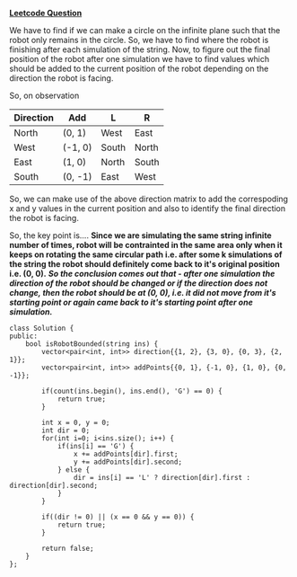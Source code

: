 **[Leetcode Question](https://leetcode.com/problems/robot-bounded-in-circle/)** 

We have to find if we can make a circle on the infinite plane such that the robot only remains in the circle. So, we have to find where the robot is finishing after each simulation of the string. 
Now, to figure out the final position of the robot after one simulation we have to find values which should be added to the current position of the robot depending on the direction the robot is facing.

So, on observation

| Direction | Add | L | R |
| ----------|-----|---|---|
| North | (0, 1) | West | East |
| West  | (-1, 0) | South | North |
| East | (1, 0) | North | South |
| South | (0, -1) | East | West |

So, we can make use of the above direction matrix to add the correspoding x and y values in the current position and also to identify the final direction the robot is facing.

So, the key point is.... **Since we are simulating the same string infinite number of times, robot will be contrainted in the same area only when it keeps on rotating the same circular path i.e. after some k simulations of the string the robot should definitely come back to it's original position i.e. (0, 0).**
**_So the conclusion comes out that - after one simulation the direction of the robot should be changed or if the direction does not change, then the robot should be at (0, 0), i.e. it did not move from it's starting point or again came back to it's starting point after one simulation._**

```
class Solution {
public:
    bool isRobotBounded(string ins) {
        vector<pair<int, int>> direction{{1, 2}, {3, 0}, {0, 3}, {2, 1}};
        vector<pair<int, int>> addPoints{{0, 1}, {-1, 0}, {1, 0}, {0, -1}};
        
        if(count(ins.begin(), ins.end(), 'G') == 0) {
            return true;
        }
        
        int x = 0, y = 0;
        int dir = 0;
        for(int i=0; i<ins.size(); i++) {
            if(ins[i] == 'G') {
                x += addPoints[dir].first;
                y += addPoints[dir].second;
            } else {
                dir = ins[i] == 'L' ? direction[dir].first : direction[dir].second;
            }
        }
        
        if((dir != 0) || (x == 0 && y == 0)) {
            return true;
        }
        
        return false;
    }
};
```

